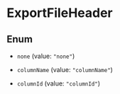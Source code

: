 

# ExportFileHeader

## Enum


* `none` (value: `"none"`)

* `columnName` (value: `"columnName"`)

* `columnId` (value: `"columnId"`)




